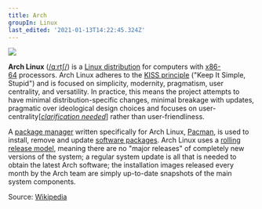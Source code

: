 ```yaml
---
title: Arch
groupIn: Linux
last_edited: '2021-01-13T14:22:45.324Z'
---
```

![](/images/Arch_Linux_logo.svg)

**Arch Linux** ([/ɑːrtʃ/](https://en.wikipedia.org/wiki/Help:IPA/English "Help:IPA/English")) is a [Linux distribution](https://en.wikipedia.org/wiki/Linux_distribution "Linux distribution") for computers with [x86-64](https://en.wikipedia.org/wiki/X86-64 "X86-64") processors. Arch Linux adheres to the [KISS principle](https://en.wikipedia.org/wiki/KISS_principle "KISS principle") ("Keep It Simple, Stupid") and is focused on simplicity, modernity, pragmatism, user centrality, and versatility. In practice, this means the project attempts to have minimal distribution-specific changes, minimal breakage with updates, pragmatic over ideological design choices and focuses on user-centrality\[_[clarification needed](https://en.wikipedia.org/wiki/Wikipedia:Please_clarify "Wikipedia:Please clarify")_\] rather than user-friendliness.

A [package manager](https://en.wikipedia.org/wiki/Package_manager "Package manager") written specifically for Arch Linux, [Pacman](https://en.wikipedia.org/wiki/Arch_Linux#Pacman), is used to install, remove and update [software packages](https://en.wikipedia.org/wiki/Package_(package_management_system) "Package (package management system)"). Arch Linux uses a [rolling release model](https://en.wikipedia.org/wiki/Rolling_release "Rolling release"), meaning there are no "major releases" of completely new versions of the system; a regular system update is all that is needed to obtain the latest Arch software; the installation images released every month by the Arch team are simply up-to-date snapshots of the main system components.

Source: [Wikipedia](https://en.wikipedia.org/wiki/Arch_Linux)